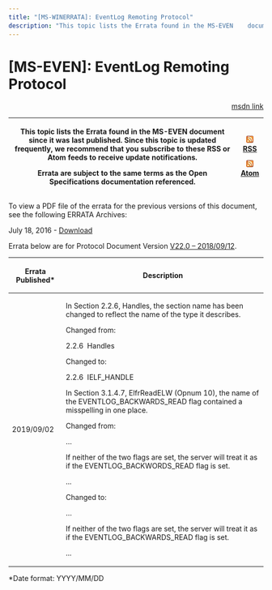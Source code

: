 ```yaml
---
title: "[MS-WINERRATA]: EventLog Remoting Protocol"
description: "This topic lists the Errata found in the MS-EVEN    document since it was last published. Since this topic is updated    frequently, we recommend"
---
```


# [MS-EVEN]: EventLog Remoting Protocol

<p align="right"><a href="https://msdn.microsoft.com/en-us/library/8bdff684-9352-4922-a6e9-06be9e841fa4">msdn link</a></p>
<p> </p>

<table>
 <thead>
  <tr>
   <th>
   <p>This topic lists the Errata found in the MS-EVEN
   document since it was last published. Since this topic is updated
   frequently, we recommend that you subscribe to these RSS or Atom feeds to
   receive update notifications.</p>
   <p>Errata are subject to the same terms as the
   Open Specifications documentation referenced.</p>
   <p> </p>
   </th>
   <th>
   <p><img id="Picture 228" src="ms-winerrata_files/image001.png"><a href="http://blogs.msdn.com/b/protocol_content_errata/rss.aspx">RSS</a> </p>
   <p><img id="Picture 227" src="ms-winerrata_files/image001.png"><a href="http://blogs.msdn.com/b/protocol_content_errata/atom.aspx">Atom</a> </p>
   <p> </p>
   </th>
  </tr>
 </thead>
</table>

<p>To view a PDF file of the errata for the previous versions
of this document, see the following ERRATA Archives:</p>

<p>July 18, 2016 - <a href="http://go.microsoft.com/fwlink/?LinkId=822549">Download</a></p>

<p>Errata below are for Protocol Document Version <a href="https://docs.microsoft.com/en-us/openspecs/windows_protocols/ms-even/55b13664-f739-4e4e-bd8d-04eeda59d09f">V22.0
– 2018/09/12</a>.</p>

<table>
 <thead>
  <tr>
   <th>
   <p>Errata Published*</p>
   </th>
   <th>
   <p>Description</p>
   </th>
  </tr>
 </thead>
 <tr>
  <td>
  <p>2019/09/02</p>
  </td>
  <td>
  <p>In Section 2.2.6, Handles, the section name has
  been changed to reflect the name of the type it describes. </p>
  <p> </p>
  <p>Changed from:</p>
  <p> </p>
  <p> 2.2.6  Handles</p>
  <p> </p>
  <p>Changed to:</p>
  <p> </p>
  <p>2.2.6  IELF_HANDLE</p>
  <p> </p>
  <p>In Section 3.1.4.7, ElfrReadELW (Opnum 10), the name
  of the EVENTLOG_BACKWARDS_READ flag contained a misspelling in one place. </p>
  <p> </p>
  <p>Changed from:</p>
  <p> </p>
  <p>… </p>
  <p> </p>
  <p>If neither of the two flags are set, the server will
  treat it as if the EVENTLOG_BACKWORDS_READ flag is set. </p>
  <p> </p>
  <p>...</p>
  <p> </p>
  <p>Changed to:</p>
  <p> </p>
  <p>… </p>
  <p> </p>
  <p>If neither of the two flags are set, the server will
  treat it as if the EVENTLOG_BACKWARDS_READ flag is set. </p>
  <p> </p>
  <p>...</p>
  <p> </p>
  </td>
 </tr>
</table>

<p>*Date format: YYYY/MM/DD</p>


                